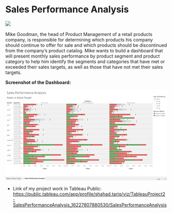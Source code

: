 # Sales Performance Analysis
<img src="https://sybyl.com/wp-content/uploads/2019/11/Tableau-Logo-for-website.jpg" width="500">

Mike Goodman, the head of Product Management of a retail products company, is responsible for determining which products his company should continue to offer for sale and which products should be discontinued from the company’s product catalog. Mike wants to build a dashboard that will present monthly sales performance by product segment and product category to help him identify the segments and categories that have met or exceeded their sales targets, as well as those that have not met their sales targets.

**Screenshot of the Dashboard:** 


<img src="Screenshots/Sales Performance Analysis Dashboard.png" width="600">



* Link of my project work in Tableau Public:
https://public.tableau.com/app/profile/shahad.tariq/viz/TableauProject2-SalesPerformanceAnalysis_16227807880530/SalesPerformanceAnalysis 
